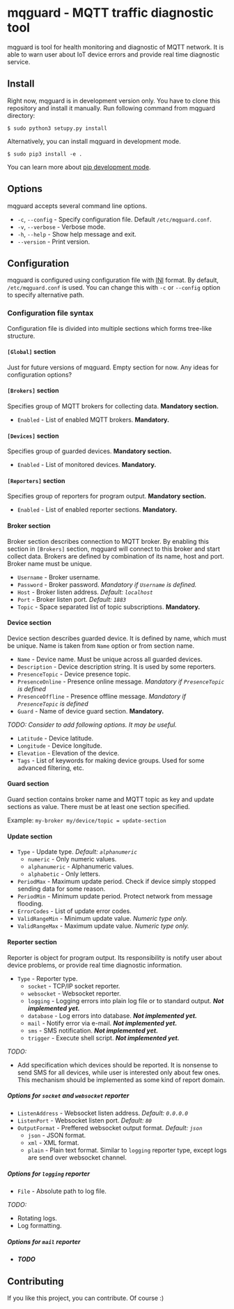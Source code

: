 # mqguard - MQTT traffic diagnostic tool

mqguard is tool for health monitoring and diagnostic of MQTT network. It is able
to warn user about IoT device errors and provide real time diagnostic service.

## Install

Right now, mqguard is in development version only. You have to clone this repository and install it manually. Run following command from mqguard directory:

    $ sudo python3 setupy.py install

Alternatively, you can install mqguard in development mode.

    $ sudo pip3 install -e .

You can learn more about [pip development mode](https://packaging.python.org/en/latest/distributing/#working-in-development-mode).

## Options

mqguard accepts several command line options.

 - `-c`, `--config` - Specify configuration file. Default `/etc/mqguard.conf`.
 - `-v`, `--verbose` - Verbose mode.
 - `-h`, `--help` - Show help message and exit.
 - `--version` - Print version.

## Configuration

mqguard is configured using configuration file with [INI](https://en.wikipedia.org/wiki/INI_file) format. By default, `/etc/mqguard.conf` is used. You can change this with `-c` or `--config` option to specify alternative path.

### Configuration file syntax

Configuration file is divided into multiple sections which forms tree-like structure.

#### `[Global]` section

Just for future versions of mqguard. Empty section for now. Any ideas for configuration options?

#### `[Brokers]` section

Specifies group of MQTT brokers for collecting data. **Mandatory section.**

 - `Enabled` - List of enabled MQTT brokers. **Mandatory.**

#### `[Devices]` section

Specifies group of guarded devices. **Mandatory section.**

 - `Enabled` - List of monitored devices. **Mandatory.**

#### `[Reporters]` section

Specifies group of reporters for program output. **Mandatory section.**

 - `Enabled` - List of enabled reporter sections. **Mandatory.**

#### Broker section

Broker section describes connection to MQTT broker. By enabling this section in
`[Brokers]` section, mqguard will connect to this broker and start collect data.
Brokers are defined by combination of its name, host and port. Broker name must be unique.

 - `Username` - Broker username.
 - `Password` - Broker password. *Mandatory if `Username` is defined.*
 - `Host` - Broker listen address. *Default: `localhost`*
 - `Port` - Broker listen port. *Default: `1883`*
 - `Topic` - Space separated list of topic subscriptions. **Mandatory.**

#### Device section

Device section describes guarded device. It is defined by name, which must be unique.
Name is taken from `Name` option or from section name.

 - `Name` - Device name. Must be unique across all guarded devices.
 - `Description` - Device description string. It is used by some reporters.
 - `PresenceTopic` - Device presence topic.
 - `PresenceOnline` - Presence online message. *Mandatory if `PresenceTopic` is defined*
 - `PresenceOffline` - Presence offline message. *Mandatory if `PresenceTopic` is defined*
 - `Guard` - Name of device guard section. **Mandatory.**

_TODO: Consider to add following options. It may be useful._

 - `Latitude` - Device latitude.
 - `Longitude` - Device longitude.
 - `Elevation` - Elevation of the device.
 - `Tags` - List of keywords for making device groups. Used for some advanced filtering, etc.

#### Guard section

Guard section contains broker name and MQTT topic as key and update sections as value.
There must be at least one section specified.

Example: `my-broker my/device/topic = update-section`

#### Update section

 - `Type` - Update type. *Default: `alphanumeric`*
   - `numeric` - Only numeric values.
   - `alphanumeric` - Alphanumeric values.
   - `alphabetic` - Only letters.
 - `PeriodMax` - Maximum update period. Check if device simply stopped sending
    data for some reason.
 - `PeriodMin` - Minimum update period. Protect network from message flooding.
 - `ErrorCodes` - List of update error codes.
 - `ValidRangeMin` - Minimum update value. *Numeric type only.*
 - `ValidRangeMax` - Maximum update value. *Numeric type only.*

#### Reporter section

Reporter is object for program output. Its responsibility is notify user about device
problems, or provide real time diagnostic information.

 - `Type` - Reporter type.
   - `socket` - TCP/IP socket reporter.
   - `websocket` - Websocket reporter.
   - `logging` - Logging errors into plain log file or to standard output.  **_Not implemented yet._**
   - `database` - Log errors into database. **_Not implemented yet._**
   - `mail` - Notify error via e-mail. **_Not implemented yet._**
   - `sms` - SMS notification. **_Not implemented yet._**
   - `trigger` - Execute shell script. **_Not implemented yet._**

_TODO:_

 - Add specification which devices should be reported. It is nonsense to send SMS
    for all devices, while user is interested only about few ones. This mechanism
    should be implemented as some kind of report domain.

##### Options for `socket` and `websocket` reporter

 - `ListenAddress` - Websocket listen address. *Default: `0.0.0.0`*
 - `ListenPort` - Websocket listen port. *Default: `80`*
 - `OutputFormat` - Preffered websocket output format. *Default: `json`*
   - `json` - JSON format.
   - `xml` - XML format.
   - `plain` - Plain text format. Similar to `logging` reporter type, except logs
    are send over websocket channel.

##### Options for `logging` reporter

 - `File` - Absolute path to log file.

_TODO:_

 - Rotating logs.
 - Log formatting.

##### Options for `mail` reporter

 - _**TODO**_

## Contributing

If you like this project, you can contribute. Of course :)
